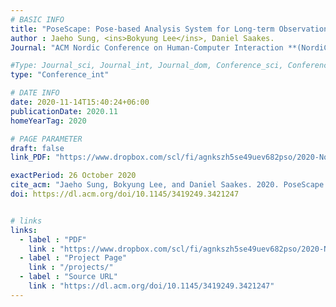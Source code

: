 ```yaml
---
# BASIC INFO
title: "PoseScape: Pose-based Analysis System for Long-term Observation Studies"
author : Jaeho Sung, <ins>Bokyung Lee</ins>, Daniel Saakes.
Journal: "ACM Nordic Conference on Human-Computer Interaction **(NordiCHI 2020)**"

#Type: Journal_sci, Journal_int, Journal_dom, Conference_sci, Conference_int, conference_dom
type: "Conference_int"

# DATE INFO
date: 2020-11-14T15:40:24+06:00
publicationDate: 2020.11
homeYearTag: 2020

# PAGE PARAMETER
draft: false
link_PDF: "https://www.dropbox.com/scl/fi/agnkszh5se49uev682pso/2020-NordiCHI.pdf?rlkey=g2egff153jxax79cwiq4740u6&dl=0"

exactPeriod: 26 October 2020
cite_acm: "Jaeho Sung, Bokyung Lee, and Daniel Saakes. 2020. PoseScape: Pose-based Analysis System for Long-term Observation Studies. In Proceedings of the 11th Nordic Conference on Human-Computer Interaction: Shaping Experiences, Shaping Society (NordiCHI '20). Association for Computing Machinery, New York, NY, USA, Article 109, 1–3."
doi: https://dl.acm.org/doi/10.1145/3419249.3421247


# links
links:
  - label : "PDF"
    link : "https://www.dropbox.com/scl/fi/agnkszh5se49uev682pso/2020-NordiCHI.pdf?rlkey=g2egff153jxax79cwiq4740u6&dl=0"
  - label : "Project Page"
    link : "/projects/"
  - label : "Source URL"
    link : "https://dl.acm.org/doi/10.1145/3419249.3421247"
---
```

